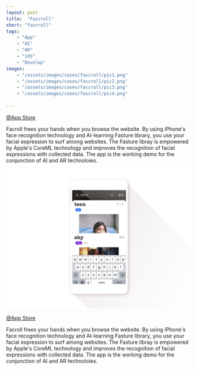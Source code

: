 ```yaml
---
layout: post
title:  "Fascroll"
short: "fascroll"
tags:
    - "App"
    - "AI"
    - "AR"
    - "iOS"
    - "Develop"
images: 
    - "/assets/images/cases/fascroll/pic1.png"
    - "/assets/images/cases/fascroll/pic2.png"
    - "/assets/images/cases/fascroll/pic3.png"
    - "/assets/images/cases/fascroll/pic4.png"

---
```

[@App Store](https://apps.apple.com/app/fascroll/id1443704703)

Facroll frees your hands when you browse the website. By using iPhone's face recognition technology and AI-learning Fasture library, you use your facial expression to surf among websites. The Fasture libray is empowered by Apple's CoreML technology and improves the recognition of facial expressions with collected data. The app is the working demo for the conjunction of AI and AR technoloies.

<!--more-->
![Web surfing with your face](/assets/images/cases/woca/pic1.png)

[@App Store](https://apps.apple.com/app/fascroll/id1443704703)

Facroll frees your hands when you browse the website. By using iPhone's face recognition technology and AI-learning Fasture library, you use your facial expression to surf among websites. The Fasture libray is empowered by Apple's CoreML technology and improves the recognition of facial expressions with collected data. The app is the working demo for the conjunction of AI and AR technoloies.